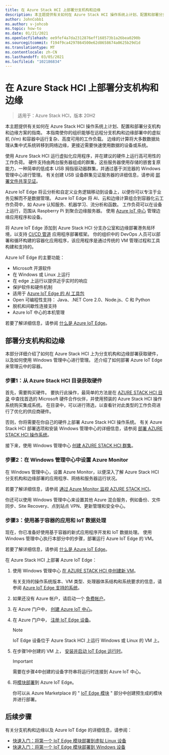 ```yaml
---
title: 在 Azure Stack HCI 上部署分支机构和边缘
description: 本主题提供有关如何在 Azure Stack HCI 操作系统上计划、配置和部署分支机构和边缘方案的指南。
author: JohnCobb1
ms.author: v-johcob
ms.topic: how-to
ms.date: 01/21/2021
ms.openlocfilehash: ee9fef4a7da2312876eff168573b1a26bea0290b
ms.sourcegitcommit: f194f9ca4297864500e62d8658674a0625b29d1d
ms.translationtype: MT
ms.contentlocale: zh-CN
ms.lasthandoff: 03/05/2021
ms.locfileid: "102186834"
---
```

# <a name="deploy-branch-office-and-edge-on-azure-stack-hci"></a>在 Azure Stack HCI 上部署分支机构和边缘

>适用于：Azure Stack HCI，版本 20H2

本主题提供有关如何在 Azure Stack HCI 操作系统上计划、配置和部署分支机构和边缘方案的指南。 本指南使你的组织能够在远程分支机构和边缘部署中的虚拟机 (Vm) 和容器中运行复杂、高度可用的工作负载。 边缘的计算将大多数数据处理从集中式系统转移到网络边缘，更接近需要快速使用数据的设备或系统。

使用 Azure Stack HCI 运行虚拟化应用程序，并在建议的硬件上运行高可用性的工作负荷。 硬件支持由两台服务器组成的群集，这些服务器使用存储的嵌套复原能力，一种简单的低成本 USB 拇指驱动器群集，并通过基于浏览器的 Windows 管理中心进行管理。 有关创建 USB 设备群集见证服务器的详细信息，请参阅 [部署文件共享见证](/windows-server/failover-clustering/file-share-witness)。

Azure IoT Edge 将云分析和自定义业务逻辑移动到设备上，以便你可以专注于业务见解而不是数据管理。 Azure IoT Edge 将 AI、云和边缘计算组合到容器化云工作负荷中，如 Azure 认知服务、机器学习、流分析和函数。 工作负荷可以在设备上运行，范围从 Raspberry Pi 到聚合边缘服务器。 使用 [Azure IoT 中心](https://azure.microsoft.com/services/iot-hub) 管理边缘应用程序和设备。

将 Azure IoT Edge 添加到 Azure Stack HCI 分支办公室和边缘部署港务局环境，以支持 [CI/CD 管道](/azure/iot-edge/how-to-continuous-integration-continuous-deployment) 应用程序部署框架。 你的组织中的 DevOps 人员可以部署和循环构建的容器化应用程序，该应用程序是通过传统的 VM 管理过程和工具构建和支持的。

Azure IoT Edge 的主要功能：
- Microsoft 开源软件
- 在 Windows 或 Linux 上运行
- 在 edge 上运行以提供近乎实时的响应
- 保护软件和硬件机制
- 适用于 [Azure IoT Edge 的 AI 工具包](https://github.com/Azure/ai-toolkit-iot-edge)
- Open 可编程性支持： Java、.NET Core 2.0、Node.js、C 和 Python
- 脱机和间歇性连接支持
- Azure IoT 中心的本机管理

若要了解详细信息，请参阅 [什么是 Azure IoT Edge](/azure/iot-edge/about-iot-edge)。

## <a name="deploy-branch-office-and-edge"></a>部署分支机构和边缘
本部分详细介绍了如何在 Azure Stack HCI 上为分支机构和边缘部署获取硬件，以及如何使用 Windows 管理中心进行管理。 还介绍了如何部署 Azure IoT Edge 来管理云中的容器。

### <a name="step-1-acquire-hardware-from-the-azure-stack-hci-catalog"></a>步骤1：从 Azure Stack HCI 目录获取硬件
首先，需要购买硬件。 要执行此操作，最简单的方法是在 [AZURE STACK HCI 目录](https://hcicatalog.azurewebsites.net) 中查找首选的 Microsoft 硬件合作伙伴，并使用预装的 Azure Stack HCI 操作系统购买集成系统。 在目录中，可以进行筛选，以查看针对此类型的工作负荷进行了优化的供应商硬件。

否则，你将需要在你自己的硬件上部署 Azure Stack HCI 操作系统。 有关 Azure Stack HCI 部署选项和安装 Windows 管理中心的详细信息，请参阅 [部署 AZURE STACK HCI 操作系统](./operating-system.md)。

接下来，使用 Windows 管理中心 [创建 AZURE STACK HCI 群集](./create-cluster.md)。

### <a name="step-2-set-up-azure-monitor-in-windows-admin-center"></a>步骤2：在 Windows 管理中心中设置 Azure Monitor
在 Windows 管理中心，设置 Azure Monitor，以便深入了解 Azure Stack HCI 分支机构和边缘部署的应用程序、网络和服务器运行状况。

若要了解详细信息，请参阅 [通过 Azure Monitor 监视 AZURE STACK HCI](../manage/azure-monitor.md)。

你还可以使用 Windows 管理中心来设置其他 Azure 混合服务，例如备份、文件同步、Site Recovery、点到站点 VPN、更新管理和安全中心。

### <a name="step-3-use-container-based-apps-and-iot-data-processing"></a>步骤3：使用基于容器的应用和 IoT 数据处理
现在，你已准备好使用基于容器的新式应用程序开发和 IoT 数据处理。 使用 Windows 管理中心执行本部分中的步骤，部署运行 Azure IoT Edge 的 VM。

若要了解详细信息，请参阅 [什么是 Azure IoT Edge](/azure/iot-edge/about-iot-edge)。

在 Azure Stack HCI 上部署 Azure IoT Edge：
1. 使用 Windows 管理中心 [在 AZURE STACK HCI 中创建新 VM](/windows-server/manage/windows-admin-center/use/manage-virtual-machines#create-a-new-virtual-machine)。

    有关支持的操作系统版本、VM 类型、处理器体系结构和系统要求的信息，请参阅 [Azure IoT Edge 支持的系统](/azure/iot-edge/support)。

1. 如果还没有 Azure 帐户，请启动一个 [免费帐户](https://azure.microsoft.com/free)。
1. 在 Azure 门户中， [创建 Azure IoT 中心](/azure/iot-edge/quickstart#create-an-iot-hub)。
1. 在 Azure 门户中， [注册 IoT Edge 设备](/azure/iot-edge/quickstart#register-an-iot-edge-device)。

    >[!NOTE]
    > IoT Edge 设备位于 Azure Stack HCI 上运行 Windows 或 Linux 的 VM 上。

1. 在步骤1中创建的 VM 上， [安装并启动 IoT Edge 运行时](/azure/iot-edge/quickstart#install-and-start-the-iot-edge-runtime)。

   >[!IMPORTANT]
   > 需要在步骤4中创建的设备字符串将运行时连接到 Azure IoT 中心。

1. 将[模块部署](/azure/iot-edge/quickstart#deploy-a-module)到 Azure IoT Edge。

    你可以从 Azure Marketplace 的 " [IoT Edge 模块](https://azuremarketplace.microsoft.com/marketplace/apps/category/internet-of-things?page=1&subcategories=iot-edge-modules) " 部分中创建预生成的模块并进行部署。

## <a name="next-steps"></a>后续步骤
有关分支机构和边缘以及 Azure IoT Edge 的详细信息，请参阅：
- [快速入门：将第一个 IoT Edge 模块部署到虚拟 Linux 设备](/azure/iot-edge/quickstart-linux?preserve-view=true&view=iotedge-2018-06)
- [快速入门：将第一个 IoT Edge 模块部署到 Windows 设备](/azure/iot-edge/quickstart?preserve-view=true&view=iotedge-2018-06)